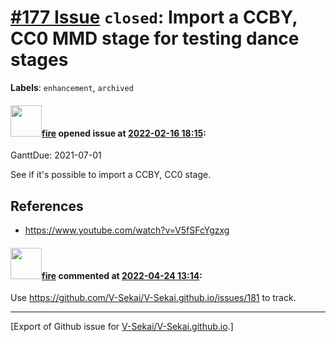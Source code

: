 # [\#177 Issue](https://github.com/V-Sekai/V-Sekai.github.io/issues/177) `closed`: Import a CCBY, CC0 MMD stage for testing dance stages
**Labels**: `enhancement`, `archived`


#### <img src="https://avatars.githubusercontent.com/u/32321?u=c2e06a3d2b49a467aa907e54aa259516440267cc&v=4" width="50">[fire](https://github.com/fire) opened issue at [2022-02-16 18:15](https://github.com/V-Sekai/V-Sekai.github.io/issues/177):

GanttDue: 2021-07-01


See if it's possible to import a CCBY, CC0 stage.

## References

* https://www.youtube.com/watch?v=V5fSFcYgzxg

#### <img src="https://avatars.githubusercontent.com/u/32321?u=c2e06a3d2b49a467aa907e54aa259516440267cc&v=4" width="50">[fire](https://github.com/fire) commented at [2022-04-24 13:14](https://github.com/V-Sekai/V-Sekai.github.io/issues/177#issuecomment-1107839826):

Use https://github.com/V-Sekai/V-Sekai.github.io/issues/181 to track.


-------------------------------------------------------------------------------



[Export of Github issue for [V-Sekai/V-Sekai.github.io](https://github.com/V-Sekai/V-Sekai.github.io).]
